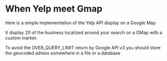 # When Yelp meet Gmap
Here is a simple implementation of the Yelp API display on a Google Map

It display 20 of the business localized around your search on a GMap with a custom marker.

To avoid the OVER_QUERY_LIMIT return by Google API v3 you should store the geocoded adress somewhere in a file or a database


